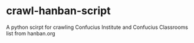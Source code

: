 # crawl-hanban-script
A python scirpt for crawling Confucius Institute and Confucius Classrooms list from hanban.org
